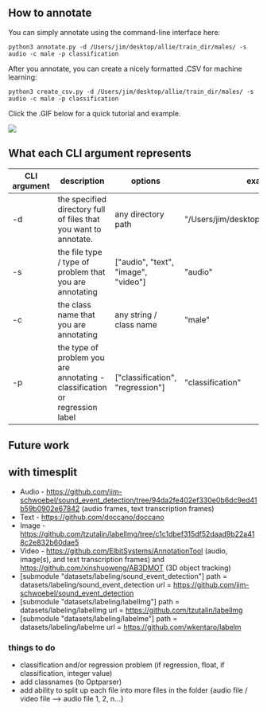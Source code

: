 ## How to annotate

You can simply annotate using the command-line interface here:

```python3
python3 annotate.py -d /Users/jim/desktop/allie/train_dir/males/ -s audio -c male -p classification
```

After you annotate, you can create a nicely formatted .CSV for machine learning:
```
python3 create_csv.py -d /Users/jim/desktop/allie/train_dir/males/ -s audio -c male -p classification
```

Click the .GIF below for a quick tutorial and example.

[![](https://github.com/jim-schwoebel/allie/blob/master/annotation/helpers/annotation.gif)](https://drive.google.com/file/d/1Xn7A61XWY8oCAfMmjSMpwEjvItiNp5ev/view?usp=sharing)

## What each CLI argument represents
| CLI argument | description | options | example |
|------|------|------|------|
| -d | the specified directory full of files that you want to annotate. | any directory path | "/Users/jim/desktop/allie/train_dir/males/" |
| -s | the file type / type of problem that you are annotating | ["audio", "text", "image", "video"] | "audio" | 
| -c | the class name that you are annotating | any string / class name | "male" | 
| -p | the type of problem you are annotating - classification or regression label | ["classification", "regression"] | "classification" | 

## Future work

## with timesplit

- Audio - https://github.com/jim-schwoebel/sound_event_detection/tree/94da2fe402ef330e0b6dc9ed41b59b0902e67842 (audio frames, text transcription frames)
- Text - https://github.com/doccano/doccano
- Image - https://github.com/tzutalin/labelImg/tree/c1c1dbef315df52daad9b22a418c2e832b60dae5
- Video - https://github.com/ElbitSystems/AnnotationTool (audio, image(s), and text transcription frames) and https://github.com/xinshuoweng/AB3DMOT (3D object tracking)
- [submodule "datasets/labeling/sound_event_detection"] path = datasets/labeling/sound_event_detection url = https://github.com/jim-schwoebel/sound_event_detection 
- [submodule "datasets/labeling/labelImg"] path = datasets/labeling/labelImg url = https://github.com/tzutalin/labelImg
- [submodule "datasets/labeling/labelme"] path = datasets/labeling/labelme url = https://github.com/wkentaro/labelm

### things to do
- classification and/or regression problem (if regression, float, if classification, integer value)
- add classnames (to Optparser)
- add ability to split up each file into more files in the folder {audio file / video file --> audio file 1, 2, n...} 
